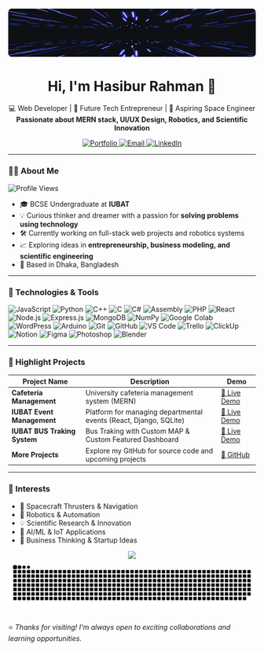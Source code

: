 <p align="center">
  <img src="https://github.com/inbox-hasibur/inbox-hasibur/blob/main/banner.gif" alt="Banner GIF" />
</p>
<h1 align="center">Hi, I'm Hasibur Rahman 👋</h1>
<p align="center">
  💻 Web Developer | 🚀 Future Tech Entrepreneur | 🌙 Aspiring Space Engineer <br>
  <strong>Passionate about MERN stack, UI/UX Design, Robotics, and Scientific Innovation</strong>
</p>

<p align="center">
  <a href="https://hasibur.liveblog365.com">
    <img src="https://img.shields.io/badge/Portfolio-hasibur.liveblog365.com-007ACC?style=flat&logo=firefox" alt="Portfolio" />
  </a>
  <a href="mailto:inbox.hasibur.rahman@gmail.com">
    <img src="https://img.shields.io/badge/Email-inbox.hasibur.rahman@gmail.com-007ACC?style=flat&logo=gmail" alt="Email" />
  </a>
  <a href="https://www.linkedin.com/in/inboxhasibur/">
    <img src="https://img.shields.io/badge/LinkedIn-Hasibur_Rahman-007ACC?style=flat&logo=linkedin" alt="LinkedIn" />
  </a>

</p>

---

### 👨‍💻 About Me
![Profile Views](https://komarev.com/ghpvc/?username=inbox-hasibur&label=Profile+Views&color=007ACC&style=flat)

- 🎓 BCSE Undergraduate at **IUBAT**
- 💡 Curious thinker and dreamer with a passion for **solving problems using technology**
- 🛠️ Currently working on full-stack web projects and robotics systems
- 📈 Exploring ideas in **entrepreneurship, business modeling, and scientific engineering**
- 📍 Based in Dhaka, Bangladesh

---

### 🧰 Technologies & Tools

![JavaScript](https://img.shields.io/badge/-JavaScript-007ACC?style=flat&logo=javascript&logoColor=white)
![Python](https://img.shields.io/badge/-Python-007ACC?style=flat&logo=python&logoColor=white)
![C++](https://img.shields.io/badge/-C++-007ACC?style=flat&logo=cplusplus&logoColor=white)
![C](https://img.shields.io/badge/-C-007ACC?style=flat&logo=c&logoColor=white)
![C#](https://img.shields.io/badge/-C%23-007ACC?style=flat&logo=c-sharp&logoColor=white)
![Assembly](https://img.shields.io/badge/-Assembly-007ACC?style=flat&logo=assembler&logoColor=white)
![PHP](https://img.shields.io/badge/-PHP-007ACC?style=flat&logo=php&logoColor=white)
![React](https://img.shields.io/badge/-React-007ACC?style=flat&logo=react&logoColor=white)
![Node.js](https://img.shields.io/badge/-Node.js-007ACC?style=flat&logo=node.js&logoColor=white)
![Express.js](https://img.shields.io/badge/-Express.js-007ACC?style=flat&logo=express&logoColor=white)
![MongoDB](https://img.shields.io/badge/-MongoDB-007ACC?style=flat&logo=mongodb&logoColor=white)
![NumPy](https://img.shields.io/badge/-NumPy-007ACC?style=flat&logo=numpy&logoColor=white)
![Google Colab](https://img.shields.io/badge/-Colab-007ACC?style=flat&logo=googlecolab&logoColor=white)
![WordPress](https://img.shields.io/badge/-WordPress-007ACC?style=flat&logo=wordpress&logoColor=white)
![Arduino](https://img.shields.io/badge/-Arduino-007ACC?style=flat&logo=arduino&logoColor=white)
![Git](https://img.shields.io/badge/-Git-007ACC?style=flat&logo=git&logoColor=white)
![GitHub](https://img.shields.io/badge/-GitHub-007ACC?style=flat&logo=github&logoColor=white)
![VS Code](https://img.shields.io/badge/-VSCode-007ACC?style=flat&logo=visual-studio-code&logoColor=white)
![Trello](https://img.shields.io/badge/-Trello-007ACC?style=flat&logo=trello&logoColor=white)
![ClickUp](https://img.shields.io/badge/-ClickUp-007ACC?style=flat&logo=clickup&logoColor=white)
![Notion](https://img.shields.io/badge/-Notion-007ACC?style=flat&logo=notion&logoColor=white)
![Figma](https://img.shields.io/badge/-Figma-007ACC?style=flat&logo=figma&logoColor=white)
![Photoshop](https://img.shields.io/badge/-Photoshop-007ACC?style=flat&logo=adobephotoshop&logoColor=white)
![Blender](https://img.shields.io/badge/-Blender-007ACC?style=flat&logo=blender&logoColor=white)

---

### 🌟 Highlight Projects

| Project Name | Description | Demo |
| ------------ | ----------- | ---- |
| **Cafeteria Management** | University cafeteria management system (MERN) | [🔗 Live Demo](https://iubat-lemonlime.vercel.app/) |
| **IUBAT Event Management** | Platform for managing departmental events (React, Django, SQLite) | [🔗 Live Demo](https://iubat-events.vercel.app/) |
| **IUBAT BUS Traking System** | Bus Traking with Custom MAP & Custom Featured Dashboard | [🔗 Live Demo](https://ubus.vercel.app/) |
| **More Projects** | Explore my GitHub for source code and upcoming projects | [🔗 GitHub](https://github.com/inbox-hasibur?tab=repositories) |

---

### 🚀 Interests

- 🚀 Spacecraft Thrusters & Navigation
- 🤖 Robotics & Automation
- 💡 Scientific Research & Innovation
- 🧠 AI/ML & IoT Applications
- 💼 Business Thinking & Startup Ideas
<div align="center">
	<img src="https://cdn.jsdelivr.net/gh/holic-x/holic-x/assets/github-contribution-grid-snake.svg" />
</div>
<picture>
  <source media="(prefers-color-scheme: dark)" srcset="https://raw.githubusercontent.com/holic-x/holic-x/output/github-contribution-grid-snake-dark.svg">
  <source media="(prefers-color-scheme: light)" srcset="https://raw.githubusercontent.com/holic-x/holic-x/output/github-contribution-grid-snake.svg">
  <img alt="github contribution grid snake animation" src="https://raw.githubusercontent.com/adorabled4/adorabled4/output/github-contribution-grid-snake.svg">
</picture>


⭐ *Thanks for visiting! I'm always open to exciting collaborations and learning opportunities.*

